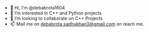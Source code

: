 - 👋 Hi, I’m @debabrota1604
- 👀 I’m interested in C++ and Python projects
- 💞️ I’m looking to collaborate on C++ Projects
- 📫 Mail me on debabrota.sadhukhan3@gmail.com on reach me.

<!---
debabrota1604/debabrota1604 is a ✨ special ✨ repository because its `README.md` (this file) appears on your GitHub profile.
You can click the Preview link to take a look at your changes.
--->
